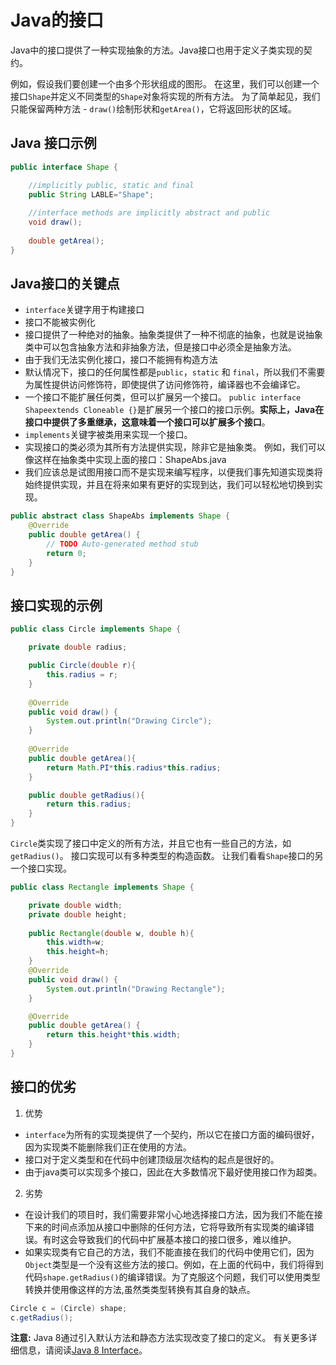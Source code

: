 # Java的接口
Java中的接口提供了一种实现抽象的方法。Java接口也用于定义子类实现的契约。

例如，假设我们要创建一个由多个形状组成的图形。 在这里，我们可以创建一个接口`Shape`并定义不同类型的`Shape`对象将实现的所有方法。 为了简单起见，我们只能保留两种方法 - `draw()`绘制形状和`getArea()`，它将返回形状的区域。

## Java 接口示例

```java
public interface Shape {

    //implicitly public, static and final
    public String LABLE="Shape";
    
    //interface methods are implicitly abstract and public
    void draw();
    
    double getArea();
}
```

## Java接口的关键点
- `interface`关键字用于构建接口
- 接口不能被实例化
- 接口提供了一种绝对的抽象。抽象类提供了一种不彻底的抽象，也就是说抽象类中可以包含抽象方法和非抽象方法，但是接口中必须全是抽象方法。
- 由于我们无法实例化接口，接口不能拥有构造方法
- 默认情况下，接口的任何属性都是`public`，`static` 和 `final`，所以我们不需要为属性提供访问修饰符，即使提供了访问修饰符，编译器也不会编译它。
- 一个接口不能扩展任何类，但可以扩展另一个接口。 `public interface Shapeextends Cloneable {}`是扩展另一个接口的接口示例。**实际上，Java在接口中提供了多重继承，这意味着一个接口可以扩展多个接口**。
- `implements`关键字被类用来实现一个接口。
- 实现接口的类必须为其所有方法提供实现，除非它是抽象类。 例如，我们可以像这样在抽象类中实现上面的接口：ShapeAbs.java
- 我们应该总是试图用接口而不是实现来编写程序，以便我们事先知道实现类将始终提供实现，并且在将来如果有更好的实现到达，我们可以轻松地切换到实现。

```java
public abstract class ShapeAbs implements Shape {
    @Override
    public double getArea() {
        // TODO Auto-generated method stub
        return 0;
    }
}
```

## 接口实现的示例
```java
public class Circle implements Shape {

    private double radius;

    public Circle(double r){
        this.radius = r;
    }
    
    @Override
    public void draw() {
        System.out.println("Drawing Circle");
    }
    
    @Override
    public double getArea(){
        return Math.PI*this.radius*this.radius;
    }

    public double getRadius(){
        return this.radius;
    }
}
```
`Circle`类实现了接口中定义的所有方法，并且它也有一些自己的方法，如`getRadius()`。 接口实现可以有多种类型的构造函数。 让我们看看`Shape`接口的另一个接口实现。

```java
public class Rectangle implements Shape {

    private double width;
    private double height;
    
    public Rectangle(double w, double h){
        this.width=w;
        this.height=h;
    }
    @Override
    public void draw() {
        System.out.println("Drawing Rectangle");
    }

    @Override
    public double getArea() {
        return this.height*this.width;
    }
}

```


## 接口的优劣
1. 优势
  - `interface`为所有的实现类提供了一个契约，所以它在接口方面的编码很好，因为实现类不能删除我们正在使用的方法。
  - 接口对于定义类型和在代码中创建顶级层次结构的起点是很好的。
  - 由于java类可以实现多个接口，因此在大多数情况下最好使用接口作为超类。
2. 劣势
  - 在设计我们的项目时，我们需要非常小心地选择接口方法，因为我们不能在接下来的时间点添加从接口中删除的任何方法，它将导致所有实现类的编译错误。有时这会导致我们的代码中扩展基本接口的接口很多，难以维护。
  - 如果实现类有它自己的方法，我们不能直接在我们的代码中使用它们，因为`Object`类型是一个没有这些方法的接口。例如，在上面的代码中，我们将得到代码`shape.getRadius()`的编译错误。为了克服这个问题，我们可以使用类型转换并使用像这样的方法,虽然类类型转换有其自身的缺点。
  
```java
Circle c = (Circle) shape;
c.getRadius();
```

**注意:** Java 8通过引入默认方法和静态方法实现改变了接口的定义。 有关更多详细信息，请阅读[Java 8 Interface](https://www.journaldev.com/2752/java-8-interface-changes-static-method-default-method)。